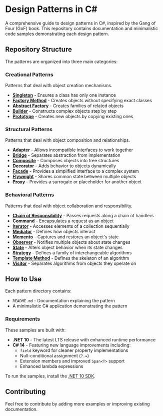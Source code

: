 # Design Patterns in C#

A comprehensive guide to design patterns in C#, inspired by the Gang of Four (GoF) book. This repository contains documentation and minimalistic code samples demonstrating each design pattern.

## Repository Structure

The patterns are organized into three main categories:

### Creational Patterns
Patterns that deal with object creation mechanisms.

- **[Singleton](./Creational/Singleton)** - Ensures a class has only one instance
- **[Factory Method](./Creational/FactoryMethod)** - Creates objects without specifying exact classes
- **[Abstract Factory](./Creational/AbstractFactory)** - Creates families of related objects
- **[Builder](./Creational/Builder)** - Constructs complex objects step by step
- **[Prototype](./Creational/Prototype)** - Creates new objects by copying existing ones

### Structural Patterns
Patterns that deal with object composition and relationships.

- **[Adapter](./Structural/Adapter)** - Allows incompatible interfaces to work together
- **[Bridge](./Structural/Bridge)** - Separates abstraction from implementation
- **[Composite](./Structural/Composite)** - Composes objects into tree structures
- **[Decorator](./Structural/Decorator)** - Adds behavior to objects dynamically
- **[Facade](./Structural/Facade)** - Provides a simplified interface to a complex system
- **[Flyweight](./Structural/Flyweight)** - Shares common state between multiple objects
- **[Proxy](./Structural/Proxy)** - Provides a surrogate or placeholder for another object

### Behavioral Patterns
Patterns that deal with object collaboration and responsibility.

- **[Chain of Responsibility](./Behavioral/ChainOfResponsibility)** - Passes requests along a chain of handlers
- **[Command](./Behavioral/Command)** - Encapsulates a request as an object
- **[Iterator](./Behavioral/Iterator)** - Accesses elements of a collection sequentially
- **[Mediator](./Behavioral/Mediator)** - Defines how objects interact
- **[Memento](./Behavioral/Memento)** - Captures and restores an object's state
- **[Observer](./Behavioral/Observer)** - Notifies multiple objects about state changes
- **[State](./Behavioral/State)** - Alters object behavior when its state changes
- **[Strategy](./Behavioral/Strategy)** - Defines a family of interchangeable algorithms
- **[Template Method](./Behavioral/TemplateMethod)** - Defines the skeleton of an algorithm
- **[Visitor](./Behavioral/Visitor)** - Separates algorithms from objects they operate on

## How to Use

Each pattern directory contains:
- `README.md` - Documentation explaining the pattern
- A minimalistic C# application demonstrating the pattern

### Requirements

These samples are built with:
- **.NET 10** - The latest LTS release with enhanced runtime performance
- **C# 14** - Featuring new language improvements including:
  - `field` keyword for cleaner property implementations
  - Null-conditional assignment (`?.=`)
  - Extension members and improved `Span<T>` support
  - Enhanced lambda expressions

To run the samples, install the [.NET 10 SDK](https://dotnet.microsoft.com/download/dotnet/10.0).

## Contributing

Feel free to contribute by adding more examples or improving existing documentation.